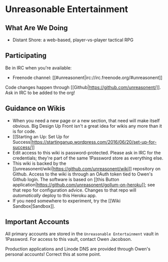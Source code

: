 # Unreasonable Entertainment

## What Are We Doing

* Distant Shore: a web-based, player-vs-player tactical RPG

## Participating

Be in IRC when you're available:

* Freenode channel: [[#unreasonent|irc://irc.freenode.org/#unreasonent]]

Code changes happen through [[Github|https://github.com/unreasonent/]]. Ask in IRC to be added to the org!

## Guidance on Wikis

* When you need a new page or a new section, that need will make itself obvious. Big Design Up Front isn't a great idea for wikis any more than it is for code.
* [[Starting an Up: Set Up for Success|https://startinganup.wordpress.com/2016/06/20/set-up-for-success/]]
* Edit access to this wiki is password-protected. Please ask in IRC for the credentials; they're part of the same 1Password store as everything else.
* This wiki is backed by the [[unreasonent/wiki|https://github.com/unreasonent/wiki]] repository on Github. Access to the wiki is through an OAuth token tied to Owen's Github login. The software is based on [[this Button application|https://github.com/unreasonent/gollum-on-heroku]]; see that repo for configuration advice. Changes to that repo will _automatically_ deploy to this Heroku app.
* If you need somewhere to experiment, try the [[Wiki Sandbox|Sandbox]].

## Important Accounts

All primary accounts are stored in the `Unreasonable Entertainment` vault in 1Password. For access to this vault, contact Owen Jacobson.

Production applications and Linode DNS are provided through Owen's personal accounts! Correct this at some point.